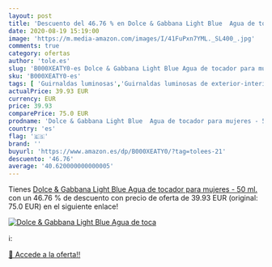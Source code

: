 ```yaml
---
layout: post
title: 'Descuento del 46.76 % en Dolce & Gabbana Light Blue  Agua de toca'
date: 2020-08-19 15:19:00
image: 'https://m.media-amazon.com/images/I/41FuPxn7YML._SL400_.jpg'
comments: true
category: ofertas
author: 'tole.es'
slug: 'B000XEATY0-es Dolce & Gabbana Light Blue Agua de tocador para mujeres -...'
sku: 'B000XEATY0-es'
tags: [ 'Guirnaldas luminosas','Guirnaldas luminosas de exterior-interior','Iluminación','agua','de','tocador', ]
actualPrice: 39.93 EUR
currency: EUR
price: 39.93
comparePrice: 75.0 EUR
prodname: 'Dolce & Gabbana Light Blue  Agua de tocador para mujeres - 50 ml.'
country: 'es'
flag: '🇪🇸'
brand: ''
buyurl: 'https://www.amazon.es/dp/B000XEATY0/?tag=tolees-21'
descuento: '46.76'
average: '40.620000000000005'
---
```


Tienes [Dolce & Gabbana Light Blue  Agua de tocador para mujeres - 50 ml.](https://www.amazon.es/dp/B000XEATY0/?tag=tolees-21) con un 46.76 % de descuento con precio de oferta de 39.93 EUR (original: 75.0 EUR) en el siguiente enlace!

[![Dolce & Gabbana Light Blue  Agua de toca](https://m.media-amazon.com/images/I/41FuPxn7YML._SL400_.jpg)](https://www.amazon.es/dp/B000XEATY0/?tag=tolees-21)

ℹ️:


[🛒 Accede a la oferta!!](https://www.amazon.es/dp/B000XEATY0/?tag=tolees-21)
